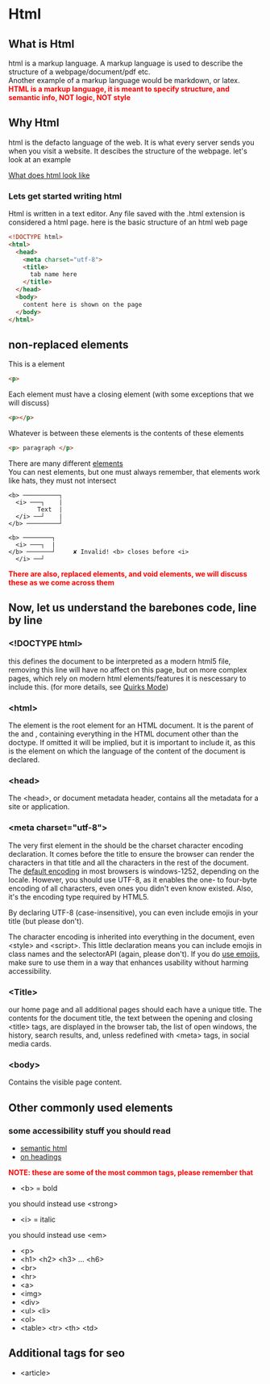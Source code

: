 # Html  
  
## What is Html  
  
html is a markup language. A markup language is used to describe the structure of a webpage/document/pdf etc.  
Another example of a markup language would be markdown, or latex.  
<span style="color:red;"><strong>
HTML is a markup language, it is meant to specify structure, and semantic info, **NOT** logic, **NOT** style
</strong></span>
  
## Why Html
  
html is the defacto language of the web. It is what every server sends you when you visit a website. It descibes the structure of the webpage. let's look at an example

[What does html look like](https://health-chat-nexus.vercel.app)

### Lets get started writing html

Html is written in a text editor. Any file saved with the .html extension is considered a html page.
here is the basic structure of an html web page

```html
<!DOCTYPE html>
<html>
  <head>
    <meta charset="utf-8">
    <title>
      tab name here
    </title>
  </head>
  <body>
    content here is shown on the page
  </body>
</html>
```

## non-replaced elements

This is a element

```html
<p>
```

Each element must have a closing element (with some exceptions that we will discuss)

```html
<p></p>
```

Whatever is between these elements is the contents of these elements

```html
<p> paragraph </p>
```

There are many different [elements](https://developer.mozilla.org/en-US/docs/Web/HTML/Reference/Elements)  
You can nest elements, but one must always remember, that elements work like hats, they must not intersect

```
<b> ──────────┐
  <i> ───┐    |  
        Text  |
  </i> ──┘    |
</b> ─────────┘
```

```
<b> ────────┐
  <i> ───┐  |
</b> ───────┘     ✘ Invalid! <b> closes before <i>
  </i> ──┘
```

<span style="color:red;"><strong>
**There are also, replaced elements, and void elements, we will discuss these as we come across them**
</strong></span>
  
## Now, let us understand the barebones code, line by line

### \<\!DOCTYPE html\>

this defines the document to be interpreted as a modern html5 file, removing this line will have no affect on this page, but on more complex pages, which rely on modern html elements/features it is nescessary to include this. (for more details, see [Quirks Mode](https://developer.mozilla.org/docs/Web/HTML/Quirks_Mode_and_Standards_Mode))

### \<html\>

The <html> element is the root element for an HTML document. It is the parent of the <head> and <body>, containing everything in the HTML document other than the doctype. If omitted it will be implied, but it is important to include it, as this is the element on which the language of the content of the document is declared.

### \<head\>

The \<head\>, or document metadata header, contains all the metadata for a site or application.  

### \<meta charset="utf-8"\>

The very first element in the <head> should be the charset character encoding declaration. It comes before the title to ensure the browser can render the characters in that title and all the characters in the rest of the document.  
The [default encoding](https://html.spec.whatwg.org/multipage/parsing.html#documentEncoding) in most browsers is windows-1252, depending on the locale. However, you should use UTF-8, as it enables the one- to four-byte encoding of all characters, even ones you didn't even know existed. Also, it's the encoding type required by HTML5.  

By declaring UTF-8 (case-insensitive), you can even include emojis in your title (but please don't).

The character encoding is inherited into everything in the document, even \<style\> and \<script\>. This little declaration means you can include emojis in class names and the selectorAPI (again, please don't). If you do [use emojis](https://readabilityguidelines.co.uk/images/emojis/), make sure to use them in a way that enhances usability without harming accessibility.

### \<Title\>

our home page and all additional pages should each have a unique title. The contents for the document title, the text between the opening and closing \<title\> tags, are displayed in the browser tab, the list of open windows, the history, search results, and, unless redefined with \<meta\> tags, in social media cards.

### \<body\>

Contains the visible page content.

## Other commonly used elements

### some accessibility stuff you should read

- [semantic html](https://web.dev/articles/use-semantic-html)  
- [on headings](https://web.dev/articles/headings-and-landmarks)  

<span style="color:red;"><strong>
NOTE: these are some of the most common tags, please remember that
</strong></span>

- \<b\> = bold

you should instead use \<strong\>

- \<i\> = italic

you should instead use \<em\>

- \<p\>
- \<h1\> \<h2\> \<h3\> ... \<h6\>
- \<br\>
- \<hr\>
- \<a\>
- \<img\>
- \<div\>
- \<ul\> \<li\>
- \<ol\>
- \<table\> \<tr\> \<th\> \<td\>

## Additional tags for seo

- \<article\>
